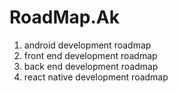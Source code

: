 # RoadMap.Ak
1) android development roadmap 
2) front end development roadmap
3) back end development roadmap 
4) react native development roadmap 
